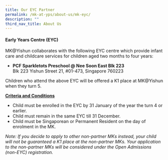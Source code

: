 ```yaml
---
title: Our EYC Partner
permalink: /mk-at-yps/about-us/mk-eyc/
description: ""
third_nav_title: About Us
---
```

#### **Early Years Centre (EYC)**

MK@Yishun collaborates with the following EYC centre which provide infant care and childcare services for children aged two months to four years:
* **PCF Sparkletots Preschool @ Nee Soon East Blk 223**<br>Blk 223 Yishun Street 21, #01-473, Singapore 760223

Children who attend the above EYC will be offered a K1 place at MK@Yishun when they turn 5.

**<u>Criteria and Conditions</u>**
* Child must be enrolled in the EYC by 31 January of the year the turn 4 or earlier.
* Child must remain in the same EYC till 31 December.
* Child must be Singaporean or Permanent Resident on the day of enrolment in the MK.

*Note: If you decide to apply to other non-partner MKs instead, your child will not be guaranteed a K1 place at the non-partner MKs. Your application to the non-partner MKs will be considered under the Open Admissions (non-EYC) registration.*